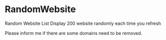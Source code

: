 # RandomWebsite

Random Website List
Display 200 website randomly each time you refresh

Please inform me if there are some domains need to be removed.
